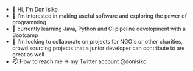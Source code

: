 - 👋 Hi, I’m Don Isiko
- 👀 I’m interested in making useful software and exploring the power of programming
- 🌱 currently learning Java, Python and CI pipeline development with a Bootcamp
- 💞️ I’m looking to collaborate on projects for NGO's or other charities, crowd sourcing projects that a junior developer can contribute to are great as well
- 📫 How to reach me -> my Twitter account @donisiko

